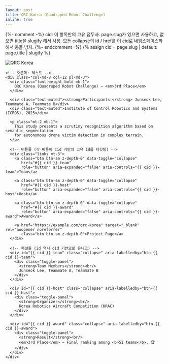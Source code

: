 ```yaml
---
layout: post
title: QRC Korea (Quadruped Robot Challenge)
inline: true
---
```


{%- comment -%}
cid: 이 항목만의 고유 접두사. page.slug가 있으면 사용하고, 없으면 title을 slugify 해서 사용.
모든 collapse의 id / href를 이 cid로 네임스페이스화해서 충돌 방지.
{%- endcomment -%}
{% assign cid = page.slug | default: page.title | slugify %}

<style>
  /* 버튼 간격/스타일 */
  .competition-entry .links{ display:flex; flex-wrap:wrap; }
  .competition-entry .links a.btn{
    color:var(--global-text-color);
    border:1px solid var(--global-text-color);
    padding:0.25rem 1rem;
    margin-right:1rem;
    margin-bottom:0.5rem;
  }
  .competition-entry .links a.btn:hover{
    color:var(--global-theme-color);
    border-color:var(--global-theme-color);
    text-decoration:none;
  }

  /* collapse 컨테이너에서 잔선 제거 + 펼쳐질 때만 테두리/패딩 */
  .collapse, .collapsing{
    overflow:hidden;
    box-sizing:border-box;
    transition:none !important;           /* 즉시 표시로 바꾸고 싶으면 이 값 유지 */
    /* transition: height 0.06s ease-out !important; */ /* 아주 빠른 애니메이션 원하면 이 줄을 쓰고 위 줄 주석 */
  }
  .collapse{ border:0; padding:0; margin-top:0 !important; }
  .collapsing, .collapse.show{
    border:1px dashed var(--global-text-color);
    border-radius:6px;
    padding:12px;
    margin-top:0.5rem;
  }

  .toggle-panel{ border:0; padding:0; margin:0; }
</style>

<div class="competition-entry">
  <div class="row no-gutters align-items-start">
    <!-- 왼쪽: 이미지 -->
    <div class="col-md-4 col-12 mb-3 mb-md-0">
      <img src="{{ '/assets/img/robot_aircraft_competition.jpg' | relative_url }}"
           alt="QRC Korea"
           class="img-fluid rounded z-depth-1"
           style="max-width:260px;">
    </div>

    <!-- 오른쪽: 텍스트 -->
    <div class="col-md-8 col-12 pl-md-3">
      <div class="font-weight-bold mb-1">
        QRC Korea (Quadruped Robot Challenge) — <em>3rd Place</em>
      </div>

      <div class="text-muted"><strong>Participants:</strong> Junseok Lee, Teammate A, Teammate B</div>
      <div class="text-muted">Institute of Control Robotics and Systems (ICROS), 2025</div>

      <p class="mt-2 mb-1">
        This study presents a scrutiny recognition algorithm based on semantic segmentation
        for autonomous drone victim detection in complex terrain.
      </p>

      <!-- 버튼들 (각 버튼이 cid 기반의 고유 id를 타깃팅) -->
      <div class="links mt-3">
        <a class="btn btn-sm z-depth-0" data-toggle="collapse"
           href="#{{ cid }}-team"
           role="button" aria-expanded="false" aria-controls="{{ cid }}-team">Team</a>

        <a class="btn btn-sm z-depth-0" data-toggle="collapse"
           href="#{{ cid }}-host"
           role="button" aria-expanded="false" aria-controls="{{ cid }}-host">Host</a>

        <a class="btn btn-sm z-depth-0" data-toggle="collapse"
           href="#{{ cid }}-award"
           role="button" aria-expanded="false" aria-controls="{{ cid }}-award">Award</a>

        <a href="https://example.com/qrc-korea" target="_blank" rel="noopener noreferrer"
           class="btn btn-sm z-depth-0">Project Page</a>
      </div>

      <!-- 패널들 (id 역시 cid 기반으로 유니크) -->
      <div id="{{ cid }}-team" class="collapse" aria-labelledby="btn-{{ cid }}-team">
        <div class="toggle-panel">
          <strong>Team Members</strong><br/>
          Junseok Lee, Teammate A, Teammate B
        </div>
      </div>

      <div id="{{ cid }}-host" class="collapse" aria-labelledby="btn-{{ cid }}-host">
        <div class="toggle-panel">
          <strong>Organizer</strong><br/>
          Korea Robotics Aircraft Competition (KRAC)
        </div>
      </div>

      <div id="{{ cid }}-award" class="collapse" aria-labelledby="btn-{{ cid }}-award">
        <div class="toggle-panel">
          <strong>Result</strong><br/>
          <em>3rd Place</em> — Final ranking among <b>51 teams</b>. 🏆
        </div>
      </div>
    </div>
  </div>
</div>

